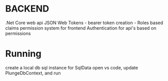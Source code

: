 # BACKEND
.Net Core web api 
JSON Web Tokens 
    - bearer token creation
    - Roles based claims permission system for frontend
Authentication for api's based on permissions

# Running
create a local db sql instance for SqlData
open vs code, update PlungeDbContext, and run

